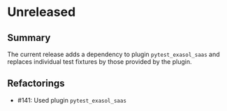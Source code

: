 # Unreleased

## Summary

The current release adds a dependency to plugin `pytest_exasol_saas` and replaces individual test fixtures by those provided by the plugin.

## Refactorings

* #141: Used plugin `pytest_exasol_saas`
